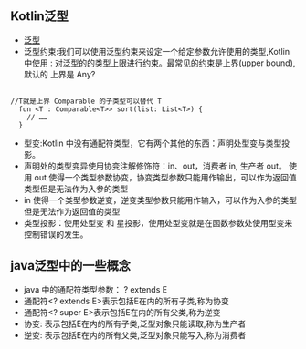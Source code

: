 ## Kotlin泛型
- [泛型](http://www.yiibai.com/kotlin/generics.html)
- 泛型约束:我们可以使用泛型约束来设定一个给定参数允许使用的类型,Kotlin 中使用 : 对泛型的的类型上限进行约束。最常见的约束是上界(upper bound), 默认的   上界是 Any?


```

//T就是上界 Comparable 的子类型可以替代 T
  fun <T : Comparable<T>> sort(list: List<T>) {
    // ……
  }

```

- 型变:Kotlin 中没有通配符类型，它有两个其他的东西：声明处型变与类型投影。
- 声明处的类型变异使用协变注解修饰符：in、out，消费者 in, 生产者 out。
   使用 out 使得一个类型参数协变，协变类型参数只能用作输出，可以作为返回值类型但是无法作为入参的类型
- in 使得一个类型参数逆变，逆变类型参数只能用作输入，可以作为入参的类型但是无法作为返回值的类型
- 类型投影：使用处型变 和 星投影，使用处型变就是在函数参数处使用型变来控制错误的发生。

## java泛型中的一些概念
- java 中的通配符类型参数： ? extends E 
-  通配符<? extends E>表示包括E在内的所有子类,称为协变
-  通配符<? super E>表示包括E在内的所有父类,称为逆变
-  <? extends E>协变: 表示包括E在内的所有子类,泛型对象只能读取,称为生产者
-  <? super E>逆变: 表示包括E在内的所有父类,泛型对象只能写入,称为消费者
